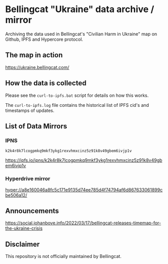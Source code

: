 # Bellingcat "Ukraine" data archive / mirror

Archiving the data used in Bellingcat's "Civilian Harm in Ukraine" map on Github, IPFS and Hypercore protocol.

## The map in action

<https://ukraine.bellingcat.com/>

## How the data is collected

Please see the `curl-to-ipfs.bat` script for details on how this works.

The `curl-to-ipfs.log` file contains the historical list of IPFS cid's and timestamps of updates.

## List of Data Mirrors

### IPNS

`k2k4r8k7lcogpmkq9mkf3ykg1rexvhmxcinz5z91k8v49gbem6ivjp1v`

https://ipfs.io/ipns/k2k4r8k7lcogpmkq9mkf3ykg1rexvhmxcinz5z91k8v49gbem6ivjp1v

### Hyperdrive mirror

<hyper://a8e160046a8fc5c171e9135d74ee785d4f74794af6d867633061899cbe506a12/>

## Announcements

<https://social.johanbove.info/2022/03/17/bellingcat-releases-timemap-for-the-ukraine-crisis>


## Disclaimer

This repository is not officially maintained by Bellingcat.
